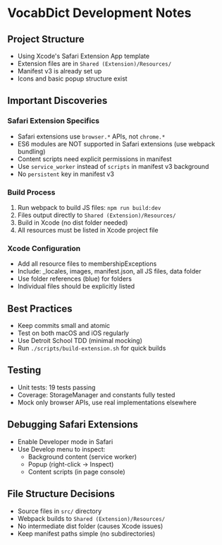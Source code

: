 # VocabDict Development Notes

## Project Structure
- Using Xcode's Safari Extension App template
- Extension files are in `Shared (Extension)/Resources/`
- Manifest v3 is already set up
- Icons and basic popup structure exist

## Important Discoveries

### Safari Extension Specifics
- Safari extensions use `browser.*` APIs, not `chrome.*`
- ES6 modules are NOT supported in Safari extensions (use webpack bundling)
- Content scripts need explicit permissions in manifest
- Use `service_worker` instead of `scripts` in manifest v3 background
- No `persistent` key in manifest v3

### Build Process
1. Run webpack to build JS files: `npm run build:dev`
2. Files output directly to `Shared (Extension)/Resources/`
3. Build in Xcode (no dist folder needed)
4. All resources must be listed in Xcode project file

### Xcode Configuration
- Add all resource files to membershipExceptions
- Include: _locales, images, manifest.json, all JS files, data folder
- Use folder references (blue) for folders
- Individual files should be explicitly listed

## Best Practices
- Keep commits small and atomic
- Test on both macOS and iOS regularly
- Use Detroit School TDD (minimal mocking)
- Run `./scripts/build-extension.sh` for quick builds

## Testing
- Unit tests: 19 tests passing
- Coverage: StorageManager and constants fully tested
- Mock only browser APIs, use real implementations elsewhere

## Debugging Safari Extensions
- Enable Developer mode in Safari
- Use Develop menu to inspect:
  - Background content (service worker)
  - Popup (right-click → Inspect)
  - Content scripts (in page console)

## File Structure Decisions
- Source files in `src/` directory
- Webpack builds to `Shared (Extension)/Resources/`
- No intermediate dist folder (causes Xcode issues)
- Keep manifest paths simple (no subdirectories)